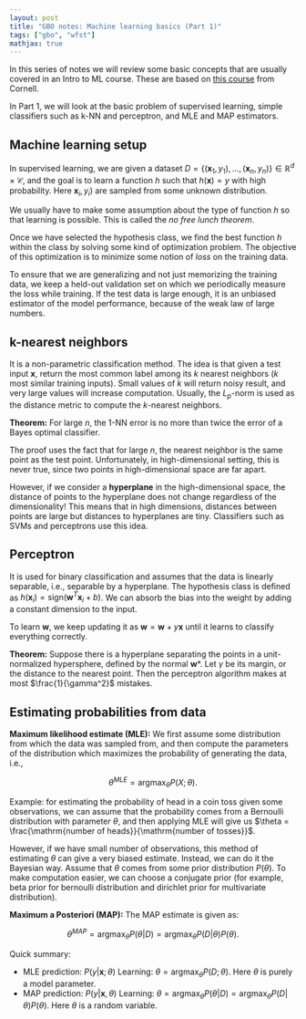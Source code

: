 ```yaml
---
layout: post
title: "GBO notes: Machine learning basics (Part 1)"
tags: ["gbo", "wfst"]
mathjax: true
---
```


In this series of notes we will review some basic concepts that are usually covered in an Intro to ML
course. These are based on [this course](https://www.cs.cornell.edu/courses/cs4780/2018fa/lectures/) from Cornell.

In Part 1, we will look at the basic problem of supervised learning, simple classifiers such
as k-NN and perceptron, and MLE and MAP estimators.

## Machine learning setup

In supervised learning, we are given a dataset $D = \{(\mathbf{x}_1,y_1),\ldots,(\mathbf{x}_n,y_n)\} \in \mathbb{R}^d\times \mathcal{C}$,
and the goal is to learn a function $h$ such that $h(\mathbf{x}) = y$ with high probability.
Here $\mathbf{x}_i,y_i)$ are sampled from some unknown distribution.

We usually have to make some assumption about the type of function $h$ so that learning is
possible. This is called the *no free lunch theorem*.

Once we have selected the hypothesis class, we find the best function $h$ within the class
by solving some kind of optimization problem. The objective of this optimization is to 
minimize some notion of *loss* on the training data.

To ensure that we are generalizing and not just memorizing the training data, we keep a 
held-out validation set on which we periodically measure the loss while training. If the test
data is large enough, it is an unbiased estimator of the model performance, because of the
weak law of large numbers.

## k-nearest neighbors

It is a non-parametric classification method. The idea is that given a test input $\mathbf{x}$,
return the most common label among its $k$ nearest neighbors ($k$ most similar training inputs).
Small values of $k$ will return noisy result, and very large values will increase computation.
Usually, the $L_p$-norm is used as the distance metric to compute the $k$-nearest neighbors.

**Theorem:** For large $n$, the 1-NN error is no more than twice the error of a Bayes optimal
classifier.

The proof uses the fact that for large $n$, the nearest neighbor is the same point as the test
point. Unfortunately, in high-dimensional setting, this is never true, since two points in
high-dimensional space are far apart.

However, if we consider a **hyperplane** in the high-dimensional space, the distance of points
to the hyperplane does not change regardless of the dimensionality! This means that in high
dimensions, distances between points are large but distances to hyperplanes are tiny. Classifiers
such as SVMs and perceptrons use this idea.

## Perceptron

It is used for binary classification and assumes that the data is linearly separable, i.e.,
separable by a hyperplane. The hypothesis class is defined as $h(\mathbf{x}_i) = \textrm{sign}(\mathbf{w}^T \mathbf{x}_i + b)$.
We can absorb the bias into the weight by adding a constant dimension to the input.

To learn $\mathbf{w}$, we keep updating it as $\mathbf{w} = \mathbf{w} + y\mathbf{x}$ until
it learns to classify everything correctly.

**Theorem:** Suppose there is a hyperplane separating the points in a unit-normalized hypersphere,
defined by the normal $\mathbf{w}*$. Let $\gamma$ be its margin, or the distance to the nearest
point. Then the perceptron algorithm makes at most $\frac{1}{\gamma^2}$ mistakes.

## Estimating probabilities from data

**Maximum likelihood estimate (MLE):** We first assume some distribution from which the data
was sampled from, and then compute the parameters of the distribution which maximizes the
probability of generating the data, i.e.,

$$ \theta^{MLE} = \textrm{arg}\max_{\theta} P(X;\theta). $$

Example: for estimating the probability of head in a coin toss given some observations,
we can assume that the probability comes from a Bernoulli distribution with parameter $\theta$,
and then applying MLE will give us $\theta = \frac{\mathrm{number of heads}}{\mathrm{number of tosses}}$.

However, if we have small number of observations, this method of estimating $\theta$ can
give a very biased estimate. Instead, we can do it the Bayesian way. Assume that $\theta$ comes
from some prior distribution $P(\theta)$. To make computation easier, we can choose a conjugate
prior (for example, beta prior for bernoulli distribution and dirichlet prior for multivariate
distribution).

**Maximum a Posteriori (MAP):** The MAP estimate is given as:

$$ \theta^{MAP} = \mathrm{arg}\max_{\theta} P(\theta|D) = \mathrm{arg}\max_{\theta} P(D|\theta)P(\theta). $$

Quick summary:

* MLE prediction: $P(y|\mathbf{x};\theta)$ Learning: $\theta = \textrm{arg}\max_{\theta}P(D;\theta)$. Here $\theta$
is purely a model parameter.
* MAP prediction: $P(y|\mathbf{x},\theta)$ Learning: $\theta = \textrm{arg}\max_{\theta}P(\theta|D) = \mathrm{arg}\max_{\theta} P(D|\theta)P(\theta)$.
Here $\theta$ is a random variable.

